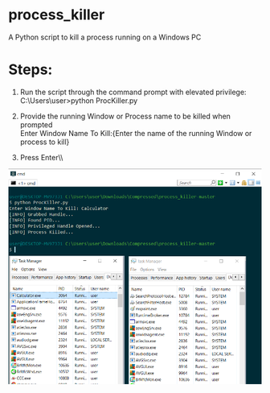 # process_killer
A Python script to kill a process running on a Windows PC

# Steps:
1. Run the script through the command prompt with elevated privilege:\
C:\Users\user>python ProcKiller.py

2. Provide the running Window or Process name to be killed when prompted\
Enter Window Name To Kill:{Enter the name of the running Window or process to kill}

3. Press Enter\\\

![SnapShot](https://raw.githubusercontent.com/TempleOkosun/process_killer/master/process_killer.png)
